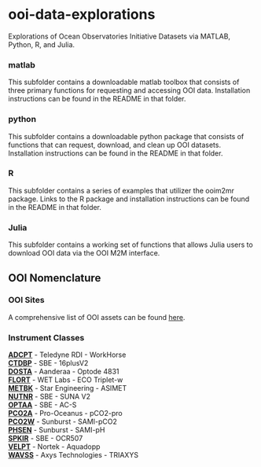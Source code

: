 # ooi-data-explorations
Explorations of Ocean Observatories Initiative Datasets via MATLAB, Python, R, and Julia.

### matlab
This subfolder contains a downloadable matlab toolbox that consists of three primary functions for requesting and accessing OOI data.
Installation instructions can be found in the README in that folder.

### python
This subfolder contains a downloadable python package that consists of functions that can request, download, and clean up OOI datasets.
Installation instructions can be found in the README in that folder.

### R
This subfolder contains a series of examples that utilizer the ooim2mr package.
Links to the R package and installation instructions can be found in the README in that folder.

### Julia
This subfolder contains a working set of functions that allows Julia users to download OOI data via the OOI M2M interface.


## OOI Nomenclature

### OOI Sites
A comprehensive list of OOI assets can be found [here](https://oceanobservatories.org/site-list/).

### Instrument Classes
[**ADCPT**](https://oceanobservatories.org/instrument-series/adcpta/) - Teledyne RDI - WorkHorse  
[**CTDBP**](https://oceanobservatories.org/instrument-series/ctdbpc/) - SBE - 16plusV2  
[**DOSTA**](https://oceanobservatories.org/instrument-series/dostad/) - Aanderaa - Optode 4831  
[**FLORT**](https://oceanobservatories.org/instrument-series/flortd/) - WET Labs - ECO Triplet-w  
[**METBK**](https://oceanobservatories.org/instrument-series/metbka/) - Star Engineering - ASIMET  
[**NUTNR**](https://oceanobservatories.org/instrument-series/nutnrb/) - SBE - SUNA V2  
[**OPTAA**](https://oceanobservatories.org/instrument-series/optaad/) - SBE - AC-S  
[**PCO2A**](https://oceanobservatories.org/instrument-series/pco2aa/) - Pro-Oceanus - pCO2-pro  
[**PCO2W**](https://oceanobservatories.org/instrument-series/pco2wb/) - Sunburst - SAMI-pCO2  
[**PHSEN**](https://oceanobservatories.org/instrument-series/phsend/) - Sunburst - SAMI-pH  
[**SPKIR**](https://oceanobservatories.org/instrument-series/spkirb/) - SBE - OCR507  
[**VELPT**](https://oceanobservatories.org/instrument-series/velpta/) - Nortek - Aquadopp  
[**WAVSS**](https://oceanobservatories.org/instrument-series/wavssa/) - Axys Technologies - TRIAXYS